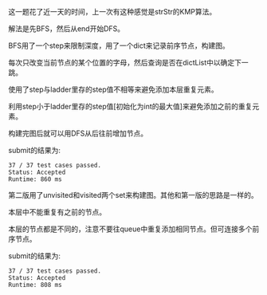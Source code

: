这一题花了近一天的时间，上一次有这种感觉是strStr的KMP算法。

解法是先BFS，然后从end开始DFS。

BFS用了一个step来限制深度，用了一个dict来记录前序节点，构建图。

每次只改变当前节点的某个位置的字母，然后查询是否在dictList中以确定下一跳。

使用了step与ladder里存的step值不相等来避免添加本层重复元素。

利用step小于ladder里存的step值[初始化为int的最大值]来避免添加之前的重复元素。

构建完图后就可以用DFS从后往前增加节点。

submit的结果为:
```
37 / 37 test cases passed.
Status: Accepted
Runtime: 860 ms
```

第二版用了unvisited和visited两个set来构建图。其他和第一版的思路是一样的。

本层中不能重复有之前的节点。

本层的节点都是不同的，注意不要往queue中重复添加相同节点。但可连接多个前序节点。

submit的结果为:
```
37 / 37 test cases passed.
Status: Accepted
Runtime: 808 ms
```
